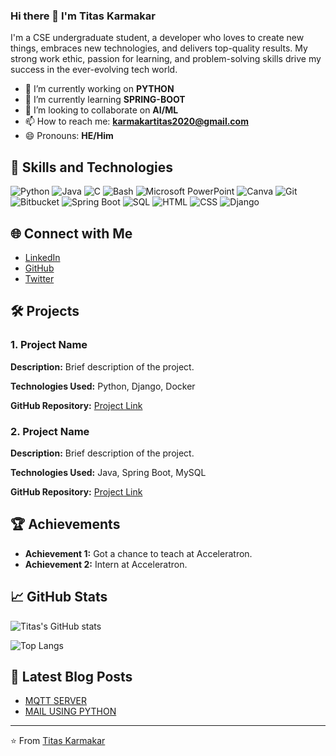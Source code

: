 ### Hi there 👋 I'm Titas Karmakar

I'm a CSE undergraduate student, a developer who loves to create new things, embraces new technologies, and delivers top-quality results. My strong work ethic, passion for learning, and problem-solving skills drive my success in the ever-evolving tech world.

- 🔭 I’m currently working on **PYTHON**
- 🌱 I’m currently learning **SPRING-BOOT**
- 👯 I’m looking to collaborate on **AI/ML**
- 📫 How to reach me: **karmakartitas2020@gmail.com**
- 😄 Pronouns: **HE/Him**

## 🚀 Skills and Technologies
![Python](https://img.shields.io/badge/-Python-3776AB?style=flat-square&logo=Python&logoColor=white)
![Java](https://img.shields.io/badge/-Java-007396?style=flat-square&logo=Java&logoColor=white)
![C](https://img.shields.io/badge/-C-A8B9CC?style=flat-square&logo=C&logoColor=white)
![Bash](https://img.shields.io/badge/-Bash-4EAA25?style=flat-square&logo=GNU-Bash&logoColor=white)
![Microsoft PowerPoint](https://img.shields.io/badge/-Microsoft%20PowerPoint-B7472A?style=flat-square&logo=Microsoft-PowerPoint&logoColor=white)
![Canva](https://img.shields.io/badge/-Canva-00C4CC?style=flat-square&logo=Canva&logoColor=white)
![Git](https://img.shields.io/badge/-Git-F05032?style=flat-square&logo=Git&logoColor=white)
![Bitbucket](https://img.shields.io/badge/-Bitbucket-0052CC?style=flat-square&logo=Bitbucket&logoColor=white)
![Spring Boot](https://img.shields.io/badge/-Spring%20Boot-6DB33F?style=flat-square&logo=Spring-Boot&logoColor=white)
![SQL](https://img.shields.io/badge/-SQL-4479A1?style=flat-square&logo=MySQL&logoColor=white)
![HTML](https://img.shields.io/badge/-HTML-E34F26?style=flat-square&logo=HTML5&logoColor=white)
![CSS](https://img.shields.io/badge/-CSS-1572B6?style=flat-square&logo=CSS3&logoColor=white)
![Django](https://img.shields.io/badge/-Django-092E20?style=flat-square&logo=Django&logoColor=white)



## 🌐 Connect with Me
- [LinkedIn](https://www.linkedin.com/in/titas-karmakar-63150124a/)
- [GitHub](https://github.com/Mr-TK)
- [Twitter](https://twitter.com/TitasKarmakar11)

## 🛠️ Projects
### 1. Project Name
**Description:** Brief description of the project.

**Technologies Used:** Python, Django, Docker

**GitHub Repository:** [Project Link](https://github.com/your-github-username/project-name)

### 2. Project Name
**Description:** Brief description of the project.

**Technologies Used:** Java, Spring Boot, MySQL

**GitHub Repository:** [Project Link](https://github.com/your-github-username/project-name)

## 🏆 Achievements
- **Achievement 1:** Got a chance to teach at Acceleratron.
- **Achievement 2:** Intern at Acceleratron.

## 📈 GitHub Stats
![Titas's GitHub stats](https://github-readme-stats.vercel.app/api?username=your-github-username&show_icons=true&theme=radical)

![Top Langs](https://github-readme-stats.vercel.app/api/top-langs/?username=your-github-username&layout=compact&theme=radical)

## 📝 Latest Blog Posts
<!-- BLOG-POST-LIST:START -->
- [MQTT SERVER](https://acceleratron.in/mqtt-server-blog)
- [MAIL USING PYTHON](https://acceleratron.in/mail-using-python-blog)
<!-- BLOG-POST-LIST:END -->

---

⭐️ From [Titas Karmakar](https://github.com/your-github-username)
